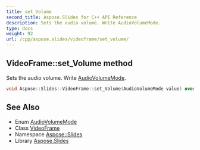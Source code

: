 ```yaml
---
title: set_Volume
second_title: Aspose.Slides for C++ API Reference
description: Sets the audio volume. Write AudioVolumeMode.
type: docs
weight: 92
url: /cpp/aspose.slides/videoframe/set_volume/
---
```

## VideoFrame::set_Volume method


Sets the audio volume. Write [AudioVolumeMode](../../audiovolumemode/).

```cpp
void Aspose::Slides::VideoFrame::set_Volume(AudioVolumeMode value) override
```

## See Also

* Enum [AudioVolumeMode](../../audiovolumemode/)
* Class [VideoFrame](../)
* Namespace [Aspose::Slides](../../)
* Library [Aspose.Slides](../../../)
